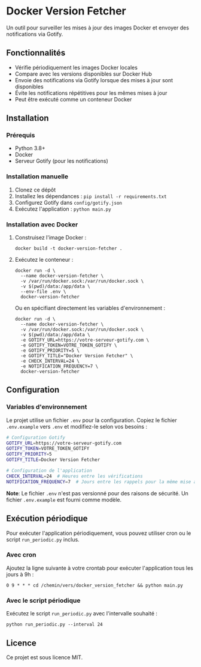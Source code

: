 # Docker Version Fetcher

Un outil pour surveiller les mises à jour des images Docker et envoyer des notifications via Gotify.

## Fonctionnalités

- Vérifie périodiquement les images Docker locales
- Compare avec les versions disponibles sur Docker Hub
- Envoie des notifications via Gotify lorsque des mises à jour sont disponibles
- Évite les notifications répétitives pour les mêmes mises à jour
- Peut être exécuté comme un conteneur Docker

## Installation

### Prérequis

- Python 3.8+
- Docker
- Serveur Gotify (pour les notifications)

### Installation manuelle

1. Clonez ce dépôt
2. Installez les dépendances : `pip install -r requirements.txt`
3. Configurez Gotify dans `config/gotify.json`
4. Exécutez l'application : `python main.py`

### Installation avec Docker

1. Construisez l'image Docker :
   ```
   docker build -t docker-version-fetcher .
   ```

2. Exécutez le conteneur :
   ```
   docker run -d \
     --name docker-version-fetcher \
     -v /var/run/docker.sock:/var/run/docker.sock \
     -v $(pwd)/data:/app/data \
     --env-file .env \
     docker-version-fetcher
   ```
   
   Ou en spécifiant directement les variables d'environnement :
   ```
   docker run -d \
     --name docker-version-fetcher \
     -v /var/run/docker.sock:/var/run/docker.sock \
     -v $(pwd)/data:/app/data \
     -e GOTIFY_URL=https://votre-serveur-gotify.com \
     -e GOTIFY_TOKEN=VOTRE_TOKEN_GOTIFY \
     -e GOTIFY_PRIORITY=5 \
     -e GOTIFY_TITLE="Docker Version Fetcher" \
     -e CHECK_INTERVAL=24 \
     -e NOTIFICATION_FREQUENCY=7 \
     docker-version-fetcher
   ```

## Configuration

### Variables d'environnement

Le projet utilise un fichier `.env` pour la configuration. Copiez le fichier `.env.example` vers `.env` et modifiez-le selon vos besoins :

```bash
# Configuration Gotify
GOTIFY_URL=https://votre-serveur-gotify.com
GOTIFY_TOKEN=VOTRE_TOKEN_GOTIFY
GOTIFY_PRIORITY=5
GOTIFY_TITLE=Docker Version Fetcher

# Configuration de l'application
CHECK_INTERVAL=24  # Heures entre les vérifications
NOTIFICATION_FREQUENCY=7  # Jours entre les rappels pour la même mise à jour
```

**Note**: Le fichier `.env` n'est pas versionné pour des raisons de sécurité. Un fichier `.env.example` est fourni comme modèle.

## Exécution périodique

Pour exécuter l'application périodiquement, vous pouvez utiliser cron ou le script `run_periodic.py` inclus.

### Avec cron

Ajoutez la ligne suivante à votre crontab pour exécuter l'application tous les jours à 9h :

```
0 9 * * * cd /chemin/vers/docker_version_fetcher && python main.py
```

### Avec le script périodique

Exécutez le script `run_periodic.py` avec l'intervalle souhaité :

```
python run_periodic.py --interval 24
```

## Licence

Ce projet est sous licence MIT.
